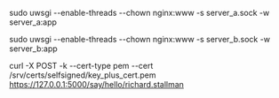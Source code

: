 <!--
SPDX-FileCopyrightText: 2013-2021 Sequent Tech Inc <legal@sequentech.io>

SPDX-License-Identifier: AGPL-3.0-only
-->
sudo uwsgi --enable-threads --chown nginx:www -s server_a.sock -w server_a:app

sudo uwsgi --enable-threads --chown nginx:www -s server_b.sock -w server_b:app

curl -X POST -k --cert-type pem --cert /srv/certs/selfsigned/key_plus_cert.pem https://127.0.0.1:5000/say/hello/richard.stallman